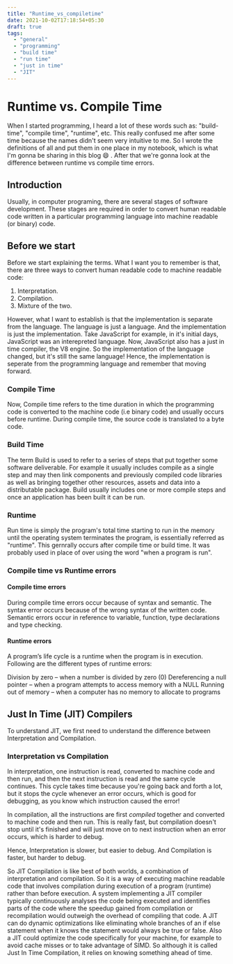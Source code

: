 ```yaml
---
title: "Runtime_vs_compiletime"
date: 2021-10-02T17:18:54+05:30
draft: true
tags:
  - "general"
  - "programming"
  - "build time"
  - "run time"
  - "just in time"
  - "JIT"
---
```


# Runtime vs. Compile Time

When I started programming, I heard a lot of these words such as: "build-time", "compile time", "runtime", etc.
This really confused me after some time because the names didn't seem very intuitive to me.
So I wrote the definitions of all and put them in one place in my notebook, which is what I'm gonna be sharing in this blog 😄 .
After that we're gonna look at the difference between runtime vs compile time errors.


## Introduction

Usually, in computer programing, there are several stages of software development. These stages are required in order to convert human readable code written in a particular programming language into machine readable (or binary) code. 

## Before we start

Before we start explaining the terms. What I want you to remember is that, there are three ways to convert human readable code to machine readable code:

  1. Interpretation.
  2. Compilation.
  3. Mixture of the two.

However, what I want to establish is that the implementation is separate from the language.
The language is just a language. And the implementation is just the implementation.
Take JavaScript for example, in it's initial days, JavaScript was an interepreted language. Now, JavaScript also has a just in time compiler, the V8 engine. So the implementation of the language changed, but it's still the same language!
Hence, the implementation is seperate from the programming language and remember that moving forward.


### Compile Time

Now, Compile time refers to the time duration in which the programming code is converted to the machine code (i.e binary code) and usually occurs before runtime. During compile time, the source code is translated to a byte code.

### Build Time

The term Build is used to refer to a series of steps that put together some software deliverable. For example it usually includes compile as a single step and may then link components and previously compiled code libraries as well as bringing together other resources, assets and data into a distributable package.
Build usually includes one or more compile steps and once an application has been built it can be run.


### Runtime

Run time is simply the program's total time starting to run in the memory until the operating system terminates the program, is essentially referred as "runtime". This gernrally occurs after compile time or build time.
It was probably used in place of over using the word "when a program is run".


### Compile time vs Runtime errors


#### Compile time errors

During compile time errors occur because of syntax and semantic. The syntax error occurs because of the wrong syntax of the written code. Semantic errors occur in reference to variable, function, type declarations and type checking.

#### Runtime errors

A program’s life cycle is a runtime when the program is in execution. Following are the different types of runtime errors:

Division by zero – when a number is divided by zero (0)
Dereferencing a null pointer – when a program attempts to access memory with a NULL
Running out of memory – when a computer has no memory to allocate to programs

## Just In Time (JIT) Compilers

To understand JIT, we first need to understand the difference between Interpretation and Compilation.

### Interpretation vs Compilation

In interpretation, one instruction is read, converted to machine code and then run, and then the next instruction is read and the same cycle continues. This cycle takes time because you're going back and forth a lot, but it stops the cycle whenever an error occurs, which is good for debugging, as you know which instruction caused the error!

In compilation, all the instructions are first *compiled* together and converted to machine code and then run. This is really fast, but compilation doesn't stop until it's finished and will just move on to next instruction when an error occurs, which is harder to debug.

Hence, Interpretation is slower, but easier to debug. And Compilation is faster, but harder to debug.


So JIT Compilation is like best of both worlds, a combination of interpretation and compilation. So it is a way of executing machine readable code that involves compilation during execution of a program (runtime) rather than before execution. A system implementing a JIT compiler typically continuously analyses the code being executed and identifies parts of the code where the speedup gained from compilation or recompilation would outweigh the overhead of compiling that code. A JIT can do dynamic optimizations like eliminating whole branches of an if else statement when it knows the statement would always be true or false.  Also a JIT could optimize the code specifically for your machine, for example to avoid cache misses or to take advantage of SIMD. So although it is called Just In Time Compilation, it relies on knowing something ahead of time.